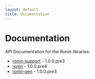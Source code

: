 ```yaml
---
layout: default
title: Documentation
---
```


# Documentation

API Documentation for the Ronin libraries:

* [ronin-support](ronin-support/) - 1.0.0.pre3
* [ronin](ronin/) - 1.0.0.pre4
* [ronin-gen](ronin-gen/) - 1.0.0.pre3

